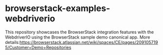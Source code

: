 # browserstack-examples-webdriverio
This repository showcases the BrowserStack integration features with the WebdriverIO using the BrowserStack sample demo canonical app. More details:https://browserstack.atlassian.net/wiki/spaces/CE/pages/2091057195/Customer+Demo+Repositories
